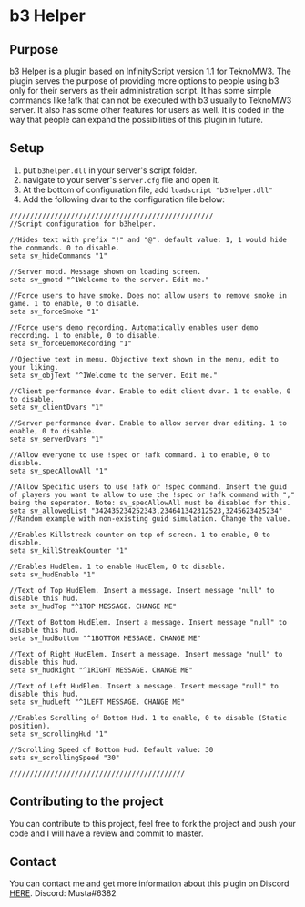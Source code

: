 # b3 Helper

## Purpose

b3 Helper is a plugin based on InfinityScript version 1.1 for TeknoMW3. The plugin serves the purpose of providing more options to people using b3 only for their servers as their administration script. It has some simple commands like !afk that can not be executed with b3 usually to TeknoMW3 server. It also has some other features for users as well. It is coded in the way that people can expand the possibilities of this plugin in future.

## Setup

1. put `b3helper.dll` in your server's script folder.
2. navigate to your server's `server.cfg` file and open it.
3. At the bottom of configuration file, add `loadscript "b3helper.dll"`
4. Add the following dvar to the configuration file below:

```
//////////////////////////////////////////////////
//Script configuration for b3helper.

//Hides text with prefix "!" and "@". default value: 1, 1 would hide the commands. 0 to disable.
seta sv_hideCommands "1"

//Server motd. Message shown on loading screen.
seta sv_gmotd "^1Welcome to the server. Edit me."

//Force users to have smoke. Does not allow users to remove smoke in game. 1 to enable, 0 to disable.
seta sv_forceSmoke "1"

//Force users demo recording. Automatically enables user demo recording. 1 to enable, 0 to disable.
seta sv_forceDemoRecording "1"

//Ojective text in menu. Objective text shown in the menu, edit to your liking.
seta sv_objText "^1Welcome to the server. Edit me."

//Client performance dvar. Enable to edit client dvar. 1 to enable, 0 to disable.
seta sv_clientDvars "1"

//Server performance dvar. Enable to allow server dvar editing. 1 to enable, 0 to disable.
seta sv_serverDvars "1"

//Allow everyone to use !spec or !afk command. 1 to enable, 0 to disable.
seta sv_specAllowAll "1"

//Allow Specific users to use !afk or !spec command. Insert the guid of players you want to allow to use the !spec or !afk command with "," being the seperator. Note: sv_specAllowAll must be disabled for this.
seta sv_allowedList "342435234252343,234641342312523,3245623425234" //Random example with non-existing guid simulation. Change the value.

//Enables Killstreak counter on top of screen. 1 to enable, 0 to disable.
seta sv_killStreakCounter "1"

//Enables HudElem. 1 to enable HudElem, 0 to disable.
seta sv_hudEnable "1"

//Text of Top HudElem. Insert a message. Insert message "null" to disable this hud.
seta sv_hudTop "^1TOP MESSAGE. CHANGE ME"

//Text of Bottom HudElem. Insert a message. Insert message "null" to disable this hud.
seta sv_hudBottom "^1BOTTOM MESSAGE. CHANGE ME"

//Text of Right HudElem. Insert a message. Insert message "null" to disable this hud.
seta sv_hudRight "^1RIGHT MESSAGE. CHANGE ME"

//Text of Left HudElem. Insert a message. Insert message "null" to disable this hud.
seta sv_hudLeft "^1LEFT MESSAGE. CHANGE ME"

//Enables Scrolling of Bottom Hud. 1 to enable, 0 to disable (Static position).
seta sv_scrollingHud "1"

//Scrolling Speed of Bottom Hud. Default value: 30
seta sv_scrollingSpeed "30"

///////////////////////////////////////////
```

## Contributing to the project

You can contribute to this project, feel free to fork the project and push your code and I will have a review and commit to master.

## Contact

You can contact me and get more information about this plugin on Discord [HERE](https://discord.gg/HFTXzTw). 
Discord: Musta#6382
